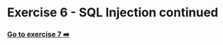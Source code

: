 # Exercise 6 - SQL Injection continued

### [Go to exercise 7 :arrow_right:](../exercise-7/README.md)